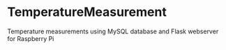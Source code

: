# TemperatureMeasurement
Temperature measurements using MySQL database and Flask webserver for Raspberry Pi
